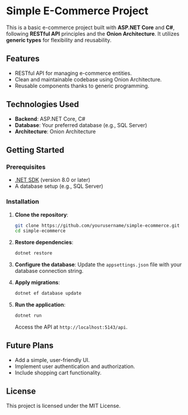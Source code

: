 # Simple E-Commerce Project

This is a basic e-commerce project built with **ASP.NET Core** and **C#**, following **RESTful API** principles and the **Onion Architecture**. It utilizes **generic types** for flexibility and reusability.

## Features
- RESTful API for managing e-commerce entities.
- Clean and maintainable codebase using Onion Architecture.
- Reusable components thanks to generic programming.

## Technologies Used
- **Backend**: ASP.NET Core, C#
- **Database**: Your preferred database (e.g., SQL Server)
- **Architecture**: Onion Architecture

## Getting Started
### Prerequisites
- [.NET SDK](https://dotnet.microsoft.com/download) (version 8.0 or later)
- A database setup (e.g., SQL Server)

### Installation
1. **Clone the repository**:
   ```bash
   git clone https://github.com/yourusername/simple-ecommerce.git
   cd simple-ecommerce
   ```

2. **Restore dependencies**:
   ```bash
   dotnet restore
   ```

3. **Configure the database**:
   Update the `appsettings.json` file with your database connection string.

4. **Apply migrations**:
   ```bash
   dotnet ef database update
   ```

5. **Run the application**:
   ```bash
   dotnet run
   ```

   Access the API at `http://localhost:5143/api`.

## Future Plans
- Add a simple, user-friendly UI.
- Implement user authentication and authorization.
- Include shopping cart functionality.

## License
This project is licensed under the MIT License.
